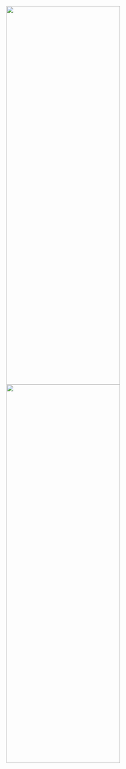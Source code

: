 <p>
  <img src = "https://github.com/Hitesh910/Quickstarter/assets/154861495/bf65bab0-7455-443c-af2f-8c90768ea3b4"height="1000"width="300"/>
  <img src = "https://github.com/Hitesh910/Quickstarter/assets/154861495/d4c96016-5b50-4a16-9d9b-7d2d09d60470"height="1000"width="300"/>
</p>
